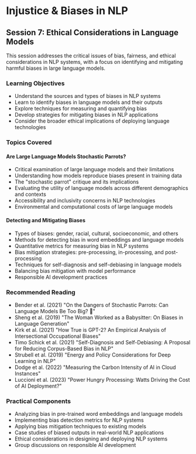 # Injustice & Biases in NLP

## Session 7: Ethical Considerations in Language Models

This session addresses the critical issues of bias, fairness, and ethical considerations in NLP systems, with a focus on identifying and mitigating harmful biases in large language models.

### Learning Objectives

- Understand the sources and types of biases in NLP systems
- Learn to identify biases in language models and their outputs
- Explore techniques for measuring and quantifying bias
- Develop strategies for mitigating biases in NLP applications
- Consider the broader ethical implications of deploying language technologies

### Topics Covered

#### Are Large Language Models Stochastic Parrots?

- Critical examination of large language models and their limitations
- Understanding how models reproduce biases present in training data
- The "stochastic parrot" critique and its implications
- Evaluating the utility of language models across different demographics and contexts
- Accessibility and inclusivity concerns in NLP technologies
- Environmental and computational costs of large language models

#### Detecting and Mitigating Biases

- Types of biases: gender, racial, cultural, socioeconomic, and others
- Methods for detecting bias in word embeddings and language models
- Quantitative metrics for measuring bias in NLP systems
- Bias mitigation strategies: pre-processing, in-processing, and post-processing
- Techniques for self-diagnosis and self-debiasing in language models
- Balancing bias mitigation with model performance
- Responsible AI development practices

### Recommended Reading

- Bender et al. (2021) "On the Dangers of Stochastic Parrots: Can Language Models Be Too Big? 🦜"
- Sheng et al. (2019) "The Woman Worked as a Babysitter: On Biases in Language Generation"
- Kirk et al. (2021) "How True is GPT-2? An Empirical Analysis of Intersectional Occupational Biases"
- Timo Schick et al. (2021) "Self-Diagnosis and Self-Debiasing: A Proposal for Reducing Corpus-Based Bias in NLP"
- Strubell et al. (2019) "Energy and Policy Considerations for Deep Learning in NLP"
- Dodge et al. (2022) "Measuring the Carbon Intensity of AI in Cloud Instances"
- Luccioni et al. (2023) "Power Hungry Processing: Watts Driving the Cost of AI Deployment?"

### Practical Components

- Analyzing bias in pre-trained word embeddings and language models
- Implementing bias detection metrics for NLP systems
- Applying bias mitigation techniques to existing models
- Case studies of biased outputs in real-world NLP applications
- Ethical considerations in designing and deploying NLP systems
- Group discussions on responsible AI development
